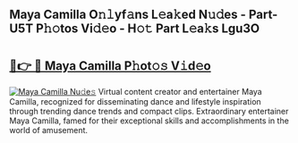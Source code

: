 ## Maya Camilla O𝚗𝚕yf𝚊ns L𝚎a𝚔ed N𝚞𝚍es - Part-U5T P𝚑𝚘tos Vi𝚍𝚎o - H𝚘𝚝 Part L𝚎a𝚔s Lgu3O

# <h2><a href="http://kf1m1v.oniu.top/?m=Maya+Camilla">🔗👉 🔴 Maya Camilla P𝚑ot𝚘𝚜 V𝚒d𝚎o</a></h2>

[![Maya Camilla Nu𝚍e𝚜](https://i.imgur.com/0qMVB7G.gif)](http://kf1m1v.oniu.top/?m=Maya+Camilla)
Virtual content creator and entertainer Maya Camilla, recognized for disseminating dance and lifestyle inspiration through trending dance trends and compact clips. Extraordinary entertainer Maya Camilla, famed for their exceptional skills and accomplishments in the world of amusement.  
